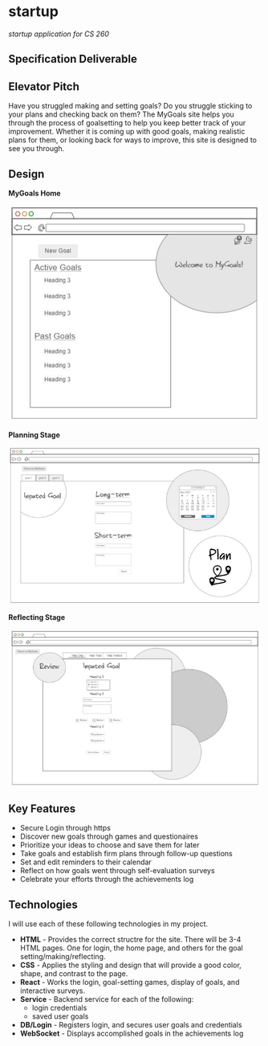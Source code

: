 # startup
*startup application for CS 260*

## Specification Deliverable

## Elevator Pitch
Have you struggled making and setting goals? Do you struggle sticking to your plans and checking back on them? The MyGoals site helps you through the process of goalsetting to help you keep better track of your improvement. Whether it is coming up with good goals, making realistic plans for them, or looking back for ways to improve, this site is designed to see you through.

## Design
**MyGoals Home**

![Mock Home](pitchPics/home.JPG)

**Planning Stage**

![Mock Plan](pitchPics/plan.JPG)

**Reflecting Stage**

![Mock Review](pitchPics/review.JPG)

## Key Features
- Secure Login through https
- Discover new goals through games and questionaires
- Prioritize your ideas to choose and save them for later
- Take goals and establish firm plans through follow-up questions
- Set and edit reminders to their calendar
- Reflect on how goals went through self-evaluation surveys
- Celebrate your efforts through the achievements log

## Technologies
I will use each of these following technologies in my project.
- **HTML** - Provides the correct structre for the site. There will be 3-4 HTML pages. One for login, the home page, and others for the goal setting/making/reflecting.
- **CSS** - Applies the styling and design that will provide a good color, shape, and contrast to the page.
- **React** - Works the login, goal-setting games, display of goals, and interactive surveys.
- **Service** - Backend service for each of the following:
    - login credentials
    - saved user goals
- **DB/Login** - Registers login, and secures user goals and credentials
- **WebSocket** - Displays accomplished goals in the achievements log 
